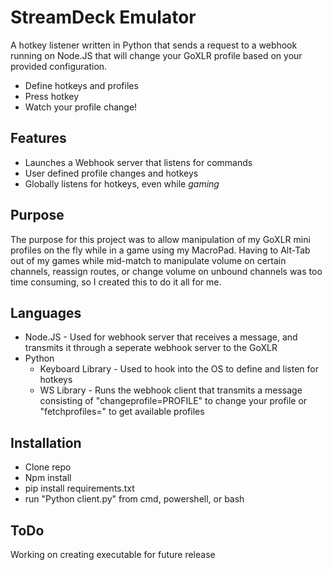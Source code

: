 # StreamDeck Emulator
A hotkey listener written in Python that sends a request to a webhook running on Node.JS that will change your GoXLR profile based on your provided configuration.

- Define hotkeys and profiles
- Press hotkey
- Watch your profile change!

## Features

- Launches a Webhook server that listens for commands
- User defined profile changes and hotkeys
- Globally listens for hotkeys, even while _gaming_

## Purpose
The purpose for this project was to allow manipulation of my GoXLR mini profiles on the fly while in a game using my MacroPad. Having to Alt-Tab out of my games while mid-match to manipulate volume on certain channels, reassign routes, or change volume on unbound channels was too time consuming, so I created this to do it all for me. 

## Languages

- Node.JS - Used for webhook server that receives a message, and transmits it through a seperate webhook server to the GoXLR
- Python
    -  Keyboard Library - Used to hook into the OS to define and listen for hotkeys
    -  WS Library - Runs the webhook client that transmits a message consisting of "changeprofile=PROFILE" to change your profile or "fetchprofiles=" to get available profiles

## Installation

- Clone repo
- Npm install
- pip install requirements.txt
- run "Python client.py" from cmd, powershell, or bash


## ToDo
Working on creating executable for future release



  
